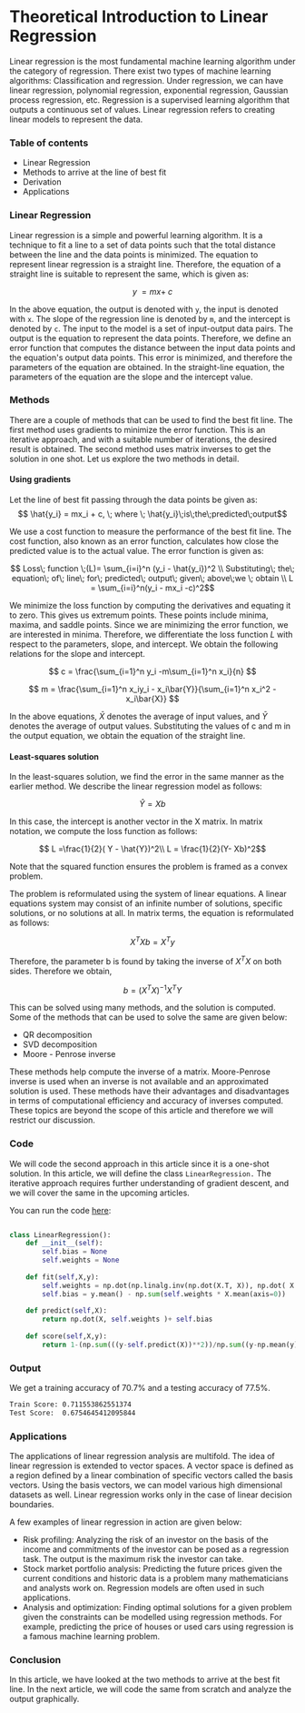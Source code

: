 # Theoretical Introduction to Linear Regression

Linear regression is the most fundamental machine learning algorithm under the category of regression. There exist two types of machine learning algorithms: Classification and regression. Under regression, we can have linear regression, polynomial regression, exponential regression, Gaussian process regression, etc. Regression is a supervised learning algorithm that outputs a continuous set of values. Linear regression refers to creating linear models to represent the data. 

### Table of contents

- Linear Regression
- Methods to arrive at the line of best fit
- Derivation
- Applications

### Linear Regression

Linear regression is a simple and powerful learning algorithm. It is a technique to fit a line to a set of data points such that the total distance between the line and the data points is minimized. The equation to represent linear regression is a straight line. Therefore, the equation of a straight line is suitable to represent the same, which is given as:

$$ y\; = mx +\;c$$

In the above equation, the output is denoted with `y`, the input is denoted with `x`. The slope of the regression line is denoted by `m`, and the intercept is denoted by `c`. The input to the model is a set of input-output data pairs. The output is the equation to represent the data points. Therefore, we define an error function that computes the distance between the input data points and the equation's output data points. This error is minimized, and therefore the parameters of the equation are obtained. In the straight-line equation, the parameters of the equation are the slope and the intercept value.

### Methods

There are a couple of methods that can be used to find the best fit line. The first method uses gradients to minimize the error function. This is an iterative approach, and with a suitable number of iterations, the desired result is obtained. The second method uses matrix inverses to get the solution in one shot. Let us explore the two methods in detail.

#### Using gradients

Let the line of best fit passing through the data points be given as:
$$ \hat{y_i} = mx_i + c, \; where \; \hat{y_i}\;is\;the\;predicted\;output$$

We use a cost function to measure the performance of the best fit line. The cost function, also known as an error function, calculates how close the predicted value is to the actual value. The error function is given as:

$$ Loss\; function \;(L)= \sum_{i=i}^n (y_i - \hat{y_i})^2 \\
Substituting\; the\; equation\; of\; line\; for\; predicted\; output\; given\; above\;we \; obtain \\
L = \sum_{i=i}^n(y_i - mx_i -c)^2$$


We minimize the loss function by computing the derivatives and equating it to zero. This gives us extremum points. These points include minima, maxima, and saddle points. Since we are minimizing the error function, we are interested in minima. Therefore, we differentiate the loss function $L$ with respect to the parameters, slope, and intercept. We obtain the following relations for the slope and intercept. 

$$ c = \frac{\sum_{i=1}^n y_i -m\sum_{i=1}^n x_i}{n} $$

$$ m = \frac{\sum_{i=1}^n x_iy_i - x_i\bar{Y}}{\sum_{i=1}^n x_i^2 - x_i\bar{X}} $$

In the above equations, $\bar{X}$ denotes the average of input values, and $\bar{Y}$ denotes the average of output values. Substituting the values of c and m in the output equation, we obtain the equation of the straight line. 

#### Least-squares solution

In the least-squares solution, we find the error in the same manner as the earlier method. We describe the linear regression model as follows:

$$ \hat{Y}=Xb $$

In this case, the intercept is another vector in the X matrix. In matrix notation, we compute the loss function as follows:

$$ L =\frac{1}{2}( Y - \hat{Y})^2\\
L = \frac{1}{2}(Y- Xb)^2$$

Note that the squared function ensures the problem is framed as a convex problem.  

The problem is reformulated using the system of linear equations. A linear equations system may consist of an infinite number of solutions, specific solutions, or no solutions at all. In matrix terms, the equation is reformulated as follows:

$$ X^TXb = X^Ty$$

Therefore, the parameter b is found by taking the inverse of $X^TX$ on both sides. Therefore we obtain, 

$$ b= (X^TX)^{-1}X^TY $$

This can be solved using many methods, and the solution is computed. Some of the methods that can be used to solve the same are given below: 
- QR decomposition
- SVD decomposition
- Moore - Penrose inverse

These methods help compute the inverse of a matrix. Moore-Penrose inverse is used when an inverse is not available and an approximated solution is used. These methods have their advantages and disadvantages in terms of computational efficiency and accuracy of inverses computed. These topics are beyond the scope of this article and therefore we will restrict our discussion.

### Code

We will code the second approach in this article since it is a one-shot solution. In this article, we will define the class `LinearRegression.` The iterative approach requires further understanding of gradient descent, and we will cover the same in the upcoming articles. 

You can run the code [here](https://repl.it/@lalithNarayan/ThoseSlimWatchdog):
```py

class LinearRegression():
    def __init__(self):
        self.bias = None
        self.weights = None
                
    def fit(self,X,y):
        self.weights = np.dot(np.linalg.inv(np.dot(X.T, X)), np.dot( X.T, y ))
        self.bias = y.mean() - np.sum(self.weights * X.mean(axis=0))
    
    def predict(self,X):
        return np.dot(X, self.weights )+ self.bias
    
    def score(self,X,y):
        return 1-(np.sum(((y-self.predict(X))**2))/np.sum((y-np.mean(y))**2))
```

### Output

We get a training accuracy of 70.7% and a testing accuracy of 77.5%. 

```txt
Train Score: 0.711553862551374
Test Score:  0.6754645412095844
```

### Applications

The applications of linear regression analysis are multifold. The idea of linear regression is extended to vector spaces. A vector space is defined as a region defined by a linear combination of specific vectors called the basis vectors. Using the basis vectors, we can model various high dimensional datasets as well. Linear regression works only in the case of linear decision boundaries. 

A few examples of linear regression in action are given below:

- Risk profiling: Analyzing the risk of an investor on the basis of the income and commitments of the investor can be posed as a regression task. The output is the maximum risk the investor can take.  
- Stock market portfolio analysis: Predicting the future prices given the current conditions and historic data is a problem many mathematicians and analysts work on. Regression models are often used in such applications. 
- Analysis and optimization: Finding optimal solutions for a given problem given the constraints can be modelled using regression methods. For example, predicting the price of houses or used cars using regression is a famous machine learning problem. 


### Conclusion

In this article, we have looked at the two methods to arrive at the best fit line. In the next article, we will code the same from scratch and analyze the output graphically. 